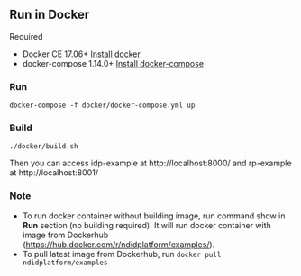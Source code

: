 ## Run in Docker
Required
- Docker CE 17.06+ [Install docker](https://docs.docker.com/install/)
- docker-compose 1.14.0+ [Install docker-compose](https://docs.docker.com/compose/install/)

### Run

```
docker-compose -f docker/docker-compose.yml up
```

### Build

```
./docker/build.sh
```

Then you can access idp-example at http://localhost:8000/ and rp-example at http://localhost:8001/

### Note

* To run docker container without building image, run command show in **Run** section (no building required). It will run docker container with image from Dockerhub (https://hub.docker.com/r/ndidplatform/examples/).
* To pull latest image from Dockerhub, run `docker pull ndidplatform/examples`